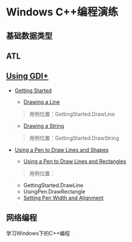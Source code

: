 # Windows C++编程演练

## 基础数据类型

## ATL

## [Using GDI+](https://docs.microsoft.com/en-us/windows/desktop/gdiplus/-gdiplus-using-gdi--use)
- [Getting Started](https://docs.microsoft.com/en-us/windows/desktop/gdiplus/-gdiplus-getting-started-use)
  - [Drawing a Line](https://docs.microsoft.com/en-us/windows/desktop/gdiplus/-gdiplus-drawing-a-line-use)
  > 用例位置：GettingStarted.DrawLine
  - [Drawing a String](https://docs.microsoft.com/en-us/windows/desktop/gdiplus/-gdiplus-drawing-a-string-use)
  > 用例位置：GettingStarted.DrawString

- [Using a Pen to Draw Lines and Shapes](https://docs.microsoft.com/en-us/windows/desktop/gdiplus/-gdiplus-using-a-pen-to-draw-lines-and-shapes-use)
  - [Using a Pen to Draw Lines and Rectangles](https://docs.microsoft.com/en-us/windows/desktop/gdiplus/-gdiplus-using-a-pen-to-draw-lines-and-rectangles-use)
  > 用例位置：
    - GettingStarted.DrawLine
    - UsingPen.DrawRectangle
  - [Setting Pen Width and Alignment](https://docs.microsoft.com/en-us/windows/desktop/gdiplus/-gdiplus-setting-pen-width-and-alignment-use)

## 网络编程
学习Windows下的C++编程
